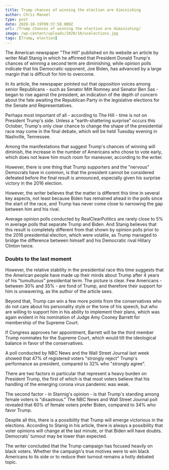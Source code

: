 ```yaml
---
title: Trump chances of winning the election are diminishing
author: Chris Manoel
type: post
date: 2020-10-19T09:37:58.000Z
url: /Trump chances of winning the election are diminishing/
image: /wp-content/uploads/2020/10/uselections.jpg
tags: [Trump, election]
---
```


The American newspaper "The Hill" published on its website an article by writer Niall Stanig in which he affirmed that President Donald Trump's chances of winning a second term are diminishing, while opinion polls indicate that his Democratic opponent, Joe Biden, has advanced by a large margin that is difficult for him to overcome.

In its article, the newspaper pointed out that opposition voices among senior Republicans - such as Senator Mitt Romney and Senator Ben Sas - began to rise against the president, an indication of the depth of concern about the fate awaiting the Republican Party in the legislative elections for the Senate and Representatives.

Perhaps most important of all - according to The Hill - time is not on President Trump's side. Unless a "earth-shattering surprise" occurs this October, Trump's only clear chance to change the shape of the presidential race may come in the final debate, which will be held Tuesday evening in Nashville, Tennessee.

Among the manifestations that suggest Trump's chances of winning will diminish, the increase in the number of Americans who chose to vote early, which does not leave him much room for maneuver, according to the writer.

However, there is one thing that Trump supporters and the "nervous" Democrats have in common, is that the president cannot be considered defeated before the final result is announced, especially given his surprise victory in the 2016 election.

However, the writer believes that the matter is different this time in several key aspects, not least because Biden has remained ahead in the polls since the start of the race, and Trump has never come close to narrowing the gap between him and his rival.

Average opinion polls conducted by RealClearPolitics are rarely close to 5% in average polls that separate Trump and Biden. And Stanig believes that this result is completely different from that shown by opinion polls prior to the 2016 presidential election, which were volatile, as Trump managed to bridge the difference between himself and his Democratic rival Hillary Clinton twice.

### Doubts to the last moment

However, the relative stability in the presidential race this time suggests that the American people have made up their minds about Trump after 4 years of his "tumultuous" presidential term. The picture is clear. Few Americans - between 30% and 35% - are fond of Trump, and therefore their support for him is unwavering, as the author of the article sees.

Beyond that, Trump can win a few more points from the conservatives who do not care about his personality style or the tone of his speech, but who are willing to support him in his ability to implement their plans, which was again evident in his nomination of Judge Amy Cooney Barrett for membership of the Supreme Court.

If Congress approves her appointment, Barrett will be the third member Trump nominates for the Supreme Court, which would tilt the ideological balance in favor of the conservatives.

A poll conducted by NBC News and the Wall Street Journal last week showed that 47% of registered voters "strongly reject" Trump's performance as president, compared to 32% who "strongly agree".

There are two factors in particular that represent a heavy burden on President Trump, the first of which is that most voters believe that his handling of the emerging corona virus pandemic was weak.

The second factor - in Stannig's opinion - is that Trump's standing among female voters is "disastrous." The NBC News and Wall Street Journal poll revealed that 60% of female voters prefer Biden, compared to 34% who favor Trump.

Despite all this, there is a possibility that Trump will emerge victorious in the elections. According to Stanig in his article, there is always a possibility that voter opinions will change at the last minute, or that Biden will have doubts. Democrats' turnout may be lower than expected.

The writer concluded that the Trump campaign has focused heavily on black voters. Whether the campaign's true motives were to win black Americans to its side or to reduce their turnout remains a hotly debated topic.
